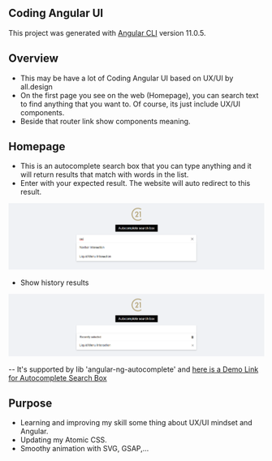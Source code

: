 ## Coding Angular UI

This project was generated with [Angular CLI](https://github.com/angular/angular-cli) version 11.0.5.

## Overview

- This may be have a lot of Coding Angular UI based on UX/UI by all.design
- On the first page you see on the web (Homepage), you can search text to find anything that you want to. Of course, its just include UX/UI components.
- Beside that router link show components meaning.

## Homepage

- This is an autocomplete search box that you can type anything and it will return results that match with words in the list.
- Enter with your expected result. The website will auto redirect to this result.

![Autocomplete Image](https://raw.githubusercontent.com/diosvo/Angular-UI/master/src/assets/images/github/auto-complete.png)

- Show history results

![History Autocomplete Image](https://raw.githubusercontent.com/diosvo/Angular-UI/master/src/assets/images/github/auto-complete-2.png)

-- It's supported by lib 'angular-ng-autocomplete' and [here is a Demo Link for Autocomplete Search Box](https://www.loom.com/share/af09b721a85c438099bbdc3a8da80f44)

## Purpose

- Learning and improving my skill some thing about UX/UI mindset and Angular.
- Updating my Atomic CSS.
- Smoothy animation with SVG, GSAP,...
